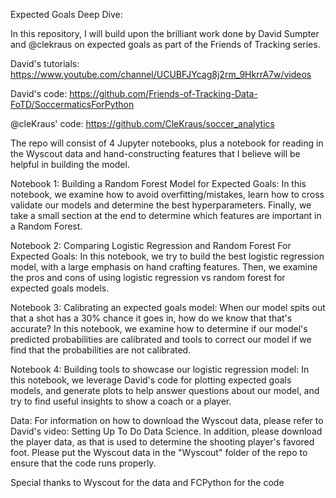 Expected Goals Deep Dive:

In this repository, I will build upon the brilliant work done by David Sumpter and @clekraus on expected goals as part of the Friends of Tracking series. 

David's tutorials: https://www.youtube.com/channel/UCUBFJYcag8j2rm_9HkrrA7w/videos

David's code: https://github.com/Friends-of-Tracking-Data-FoTD/SoccermaticsForPython

@cleKraus' code: https://github.com/CleKraus/soccer_analytics

The repo will consist of 4 Jupyter notebooks, plus a notebook for reading in the Wyscout data and hand-constructing features that I believe will be helpful in building the model.

Notebook 1: Building a Random Forest Model for Expected Goals: In this notebook, we examine how to avoid overfitting/mistakes, learn how to cross validate our models and determine the best hyperparameters. Finally, we take a small section at the end to determine which features are important in a Random Forest.

Notebook 2: Comparing Logistic Regression and Random Forest For Expected Goals: In this notebook, we try to build the best logistic regression model, with a large emphasis on hand crafting features. Then, we examine the pros and cons of using logistic regression vs random forest for expected goals models.

Notebook 3: Calibrating an expected goals model: When our model spits out that a shot has a 30% chance it goes in, how do we know that that's accurate? In this notebook, we examine how to determine if our model's predicted probabilities are calibrated and tools to correct our model if we find that the probabilities are not calibrated.

Notebook 4: Building tools to showcase our logistic regression model: In this notebook, we leverage David's code for plotting expected goals models, and generate plots to help answer questions about our model, and try to find useful insights to show a coach or a player.

Data: For information on how to download the Wyscout data, please refer to David's video: Setting Up To Do Data Science.  In addition, please download the player data, as that is used  to determine the shooting player's favored foot. Please put the Wyscout data in the "Wyscout" folder of the repo to ensure that the code runs properly.


Special thanks to Wyscout for the data and FCPython for the code
